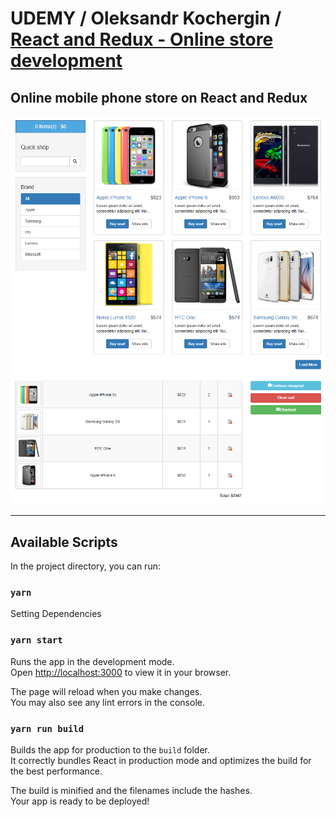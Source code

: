 # UDEMY / Oleksandr Kochergin / [React and Redux - Online store development](https://www.udemy.com/course/ecommerce-shop-react-redux)

## Online mobile phone store on React and Redux

![online-store](screenshots/demo.png 'demo online-store')
![online-store](screenshots/demo2.png 'demo online-store')

---

## Available Scripts

In the project directory, you can run:

### `yarn`

Setting Dependencies

### `yarn start`

Runs the app in the development mode.\
Open [http://localhost:3000](http://localhost:3000) to view it in your browser.

The page will reload when you make changes.\
You may also see any lint errors in the console.

### `yarn run build`

Builds the app for production to the `build` folder.\
It correctly bundles React in production mode and optimizes the build for the best performance.

The build is minified and the filenames include the hashes.\
Your app is ready to be deployed!
